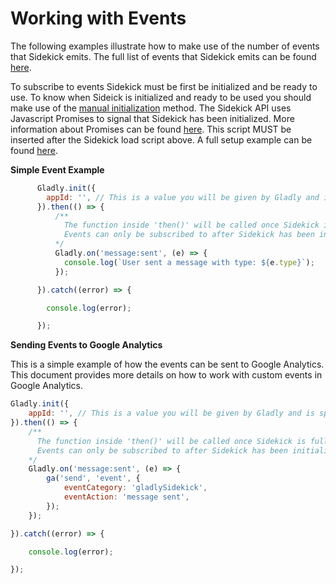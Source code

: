 # Working with Events
The following examples illustrate how to make use of the number of events that Sidekick emits. The full list of events that Sidekick emits can be found [here](https://developer.gladly.com/sidekick/Gladly.html#event:availability:change). 

To subscribe to events Sidekick must be first be initialized and be ready to use. To know when Sideick is initialized and ready to be used you should make use of the [manual initialization](https://developer.gladly.com/sidekick/) method. The Sidekick API uses Javascript Promises to signal that Sidekick has been initialized. More information about Promises can be found [here](https://developer.mozilla.org/en-US/docs/Web/JavaScript/Reference/Global_Objects/Promise). This script MUST be inserted after the Sidekick load script above. A full setup example can be found [here](/docs/working-with-events/example.html).

**Simple Event Example**
```javascript 
      Gladly.init({
        appId: '', // This is a value you will be given by Gladly and is specific to each customer.
      }).then(() => {
          /**
            The function inside 'then()' will be called once Sidekick is fully initialized and ready to be used.
            Events can only be subscribed to after Sidekick has been initialized and ready to be used.
          */
          Gladly.on('message:sent', (e) => {
            console.log(`User sent a message with type: ${e.type}`);
          });

      }).catch((error) => {

        console.log(error);

      });
```

**Sending Events to Google Analytics**

This is a simple example of how the events can be sent to Google Analytics. This document provides more details on how to work with custom events in Google Analytics.
```javascript
Gladly.init({
    appId: '', // This is a value you will be given by Gladly and is specific to each customer.
}).then(() => {
    /**
      The function inside 'then()' will be called once Sidekick is fully initialized and ready to be used.
      Events can only be subscribed to after Sidekick has been initialized and ready to be used.
    */
    Gladly.on('message:sent', (e) => {
        ga('send', 'event', {
            eventCategory: 'gladlySidekick',
            eventAction: 'message sent',
        });
    });

}).catch((error) => {

    console.log(error);

});
```



